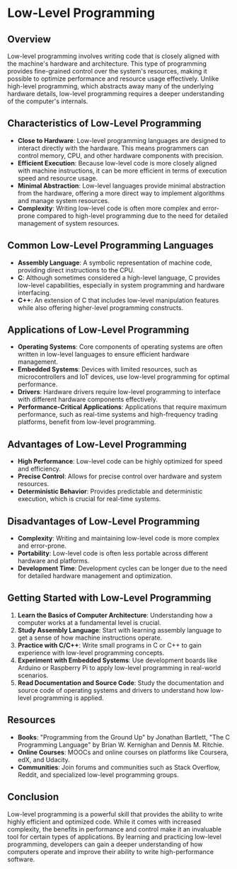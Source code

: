 # Low-Level Programming

## Overview

Low-level programming involves writing code that is closely aligned with the machine's hardware and architecture. This type of programming provides fine-grained control over the system's resources, making it possible to optimize performance and resource usage effectively. Unlike high-level programming, which abstracts away many of the underlying hardware details, low-level programming requires a deeper understanding of the computer's internals.

## Characteristics of Low-Level Programming

- **Close to Hardware**: Low-level programming languages are designed to interact directly with the hardware. This means programmers can control memory, CPU, and other hardware components with precision.
- **Efficient Execution**: Because low-level code is more closely aligned with machine instructions, it can be more efficient in terms of execution speed and resource usage.
- **Minimal Abstraction**: Low-level languages provide minimal abstraction from the hardware, offering a more direct way to implement algorithms and manage system resources.
- **Complexity**: Writing low-level code is often more complex and error-prone compared to high-level programming due to the need for detailed management of system resources.

## Common Low-Level Programming Languages

- **Assembly Language**: A symbolic representation of machine code, providing direct instructions to the CPU.
- **C**: Although sometimes considered a high-level language, C provides low-level capabilities, especially in system programming and hardware interfacing.
- **C++**: An extension of C that includes low-level manipulation features while also offering higher-level programming constructs.

## Applications of Low-Level Programming

- **Operating Systems**: Core components of operating systems are often written in low-level languages to ensure efficient hardware management.
- **Embedded Systems**: Devices with limited resources, such as microcontrollers and IoT devices, use low-level programming for optimal performance.
- **Drivers**: Hardware drivers require low-level programming to interface with different hardware components effectively.
- **Performance-Critical Applications**: Applications that require maximum performance, such as real-time systems and high-frequency trading platforms, benefit from low-level programming.

## Advantages of Low-Level Programming

- **High Performance**: Low-level code can be highly optimized for speed and efficiency.
- **Precise Control**: Allows for precise control over hardware and system resources.
- **Deterministic Behavior**: Provides predictable and deterministic execution, which is crucial for real-time systems.

## Disadvantages of Low-Level Programming

- **Complexity**: Writing and maintaining low-level code is more complex and error-prone.
- **Portability**: Low-level code is often less portable across different hardware and platforms.
- **Development Time**: Development cycles can be longer due to the need for detailed hardware management and optimization.

## Getting Started with Low-Level Programming

1. **Learn the Basics of Computer Architecture**: Understanding how a computer works at a fundamental level is crucial.
2. **Study Assembly Language**: Start with learning assembly language to get a sense of how machine instructions operate.
3. **Practice with C/C++**: Write small programs in C or C++ to gain experience with low-level programming concepts.
4. **Experiment with Embedded Systems**: Use development boards like Arduino or Raspberry Pi to apply low-level programming in real-world scenarios.
5. **Read Documentation and Source Code**: Study the documentation and source code of operating systems and drivers to understand how low-level programming is applied.

## Resources

- **Books**: "Programming from the Ground Up" by Jonathan Bartlett, "The C Programming Language" by Brian W. Kernighan and Dennis M. Ritchie.
- **Online Courses**: MOOCs and online courses on platforms like Coursera, edX, and Udacity.
- **Communities**: Join forums and communities such as Stack Overflow, Reddit, and specialized low-level programming groups.

## Conclusion

Low-level programming is a powerful skill that provides the ability to write highly efficient and optimized code. While it comes with increased complexity, the benefits in performance and control make it an invaluable tool for certain types of applications. By learning and practicing low-level programming, developers can gain a deeper understanding of how computers operate and improve their ability to write high-performance software.

